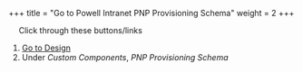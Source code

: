 +++
title = "Go to Powell Intranet PNP Provisioning Schema"
weight = 2
+++

&emsp; Click through these buttons/links

1. [Go to Design](./to_intranet_design.md)
2. Under *Custom Components*, *PNP Provisioning Schema*

